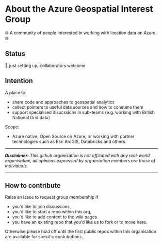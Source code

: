 # About the Azure Geospatial Interest Group

🌐 A community of people interested in working with location data on Azure. 🌐



## Status 
🚧 just setting up, collaborators welcome

## Intention
A place to:
- share code and approaches to geospatial analytics
- collect pointers to useful data sources and how to consume them
- support specialised disucssions in sub-teams (e.g. working with British National Grid data)

Scope: 
- Azure native, Open Source on Azure, or working with partner technologies such as Esri ArcGIS, Databricks and others. 

<hr />

***Disclaimer:*** *This github organisation is not affiliated with any real-world organisation, all opinions expressed by organsiation members are those of individuals.*
<hr />

## How to contribute
Raise an issue to request group membership if 
- you'd like to join discussions, 
- you'd like to start a repo within this org, 
- you'd like to add content to the [wiki pages](https://github.com/azuregig/AzureGigWiki/wiki)
- you have an existing repo that you'd like us to fork or to move here. 

Otherwise please hold off until the first public repos within this organisation are available for specific contributions.


